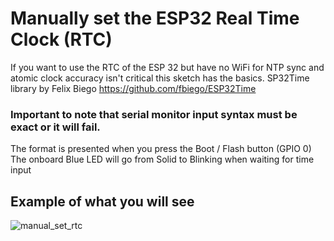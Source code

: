 # Manually set the ESP32 Real Time Clock (RTC)

If you want to use the RTC of the ESP 32 but have no WiFi for NTP sync and atomic clock accuracy isn't critical this sketch has the basics. 
SP32Time library by Felix Biego https://github.com/fbiego/ESP32Time

### Important to note that serial monitor input syntax must be exact or it will fail. 
The format is presented when you press the Boot / Flash button (GPIO 0)
The onboard Blue LED will go from Solid to Blinking when waiting for time input

## Example of what you will see

![manual_set_rtc](https://user-images.githubusercontent.com/20883620/158036551-767eb588-d7ba-4e17-8013-64561e4add74.jpg)
